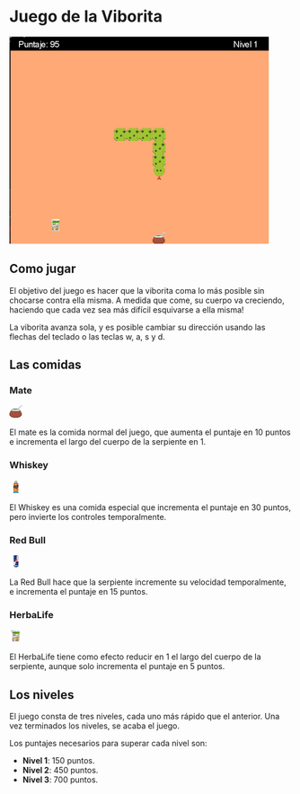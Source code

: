 # Juego de la Viborita

![Screenshot del juego](./screenshot.png)

## Como jugar

El objetivo del juego es hacer que la viborita coma lo más posible sin chocarse
contra ella misma. A medida que come, su cuerpo va creciendo, haciendo que cada
vez sea más difícil esquivarse a ella misma!

La viborita avanza sola, y es posible cambiar su dirección usando las flechas
del teclado o las teclas w, a, s y d.

## Las comidas

### Mate

![Mate](./src/assets/mate.png)

El mate es la comida normal del juego, que aumenta el puntaje en 10 puntos e
incrementa el largo del cuerpo de la serpiente en 1.

### Whiskey

![Whiskey](./src/assets/blue_label.png)

El Whiskey es una comida especial que incrementa el puntaje en 30 puntos, pero
invierte los controles temporalmente.

### Red Bull

![Red Bull](./src/assets/redbull.png)

La Red Bull hace que la serpiente incremente su velocidad temporalmente, e
incrementa el puntaje en 15 puntos.

### HerbaLife

![HerbaLife](./src/assets/herbalife.png)

El HerbaLife tiene como efecto reducir en 1 el largo del cuerpo de la serpiente,
aunque solo incrementa el puntaje en 5 puntos.

## Los niveles

El juego consta de tres niveles, cada uno más rápido que el anterior. Una vez
terminados los niveles, se acaba el juego.

Los puntajes necesarios para superar cada nivel son:

-   **Nivel 1**: 150 puntos.
-   **Nivel 2**: 450 puntos.
-   **Nivel 3**: 700 puntos.
